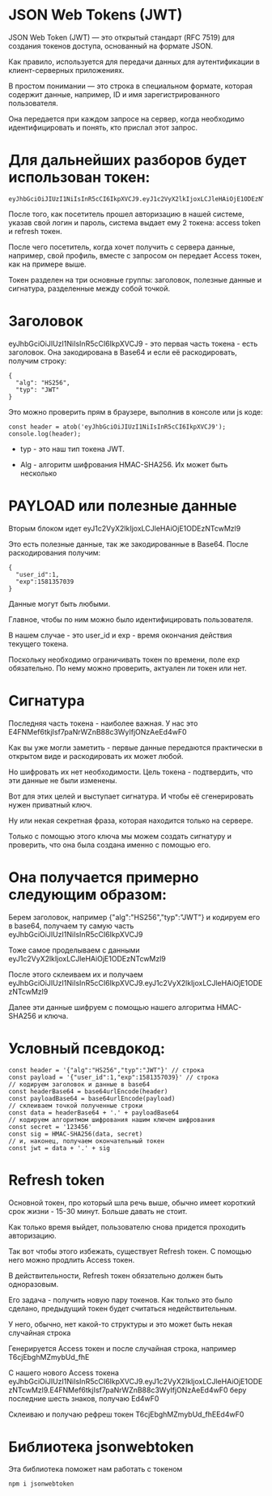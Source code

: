 # JSON Web Tokens (JWT)

JSON Web Token (JWT) — это открытый стандарт (RFC 7519) для создания токенов доступа, основанный на формате JSON. 

Как правило, используется для передачи данных для аутентификации в клиент-серверных приложениях.

В простом понимании — это строка в специальном формате, которая содержит данные, например, ID и имя зарегистрированного пользователя. 

Она передается при каждом запросе на сервер, когда необходимо идентифицировать и понять, кто прислал этот запрос.

# Для дальнейших разборов будет использован токен:

```
eyJhbGciOiJIUzI1NiIsInR5cCI6IkpXVCJ9.eyJ1c2VyX2lkIjoxLCJleHAiOjE1ODEzNTcwMzl9.E4FNMef6tkjIsf7paNrWZnB88c3WyIfjONzAeEd4wF0

```

После того, как посетитель прошел авторизацию в нашей системе, указав свой логин и пароль, система выдает ему 2 токена: access token и refresh токен.

После чего посетитель, когда хочет получить с сервера данные, например, свой профиль, вместе с запросом он передает Access токен, как на примере выше.

Токен разделен на три основные группы: заголовок, полезные данные и сигнатура, разделенные между собой точкой.

# Заголовок

eyJhbGciOiJIUzI1NiIsInR5cCI6IkpXVCJ9 - это первая часть токена - есть заголовок. Она закодирована в Base64 и если её раскодировать, получим строку:

```
{ 
  "alg": "HS256", 
  "typ": "JWT"
}

```

Это можно проверить прям в браузере, выполнив в консоле или js коде:

```
const header = atob('eyJhbGciOiJIUzI1NiIsInR5cCI6IkpXVCJ9');
console.log(header);

```

- typ - это наш тип токена JWT. 

- Alg - алгоритм шифрования HMAC-SHA256. Их может быть несколько


# PAYLOAD или полезные данные


Вторым блоком идет eyJ1c2VyX2lkIjoxLCJleHAiOjE1ODEzNTcwMzl9


Это есть полезные данные, так же закодированные в Base64. После раскодирования получим:

```
{ 
  "user_id":1, 
  "exp":1581357039
}

```
Данные могут быть любыми. 

Главное, чтобы по ним можно было идентифицировать пользователя. 

В нашем случае - это user_id и exp - время окончания действия текущего токена.

Поскольку необходимо ограничивать токен по времени, поле exp обязательно. По нему можно проверить, актуален ли токен или нет.

# Сигнатура

Последняя часть токена - наиболее важная. У нас это E4FNMef6tkjIsf7paNrWZnB88c3WyIfjONzAeEd4wF0

Как вы уже могли заметить - первые данные передаются практически в открытом виде и раскодировать их может любой. 

Но шифровать их нет необходимости. Цель токена - подтвердить, что эти данные не были изменены. 

Вот для этих целей и выступает сигнатура. И чтобы её сгенерировать нужен приватный ключ. 

Ну или некая секретная фраза, которая находится только на сервере. 

Только с помощью этого ключа мы можем создать сигнатуру и проверить, что она была создана именно с помощью его.

# Она получается примерно следующим образом:


Берем заголовок, например {"alg":"HS256","typ":"JWT"} и кодируем его в base64, получаем ту самую часть eyJhbGciOiJIUzI1NiIsInR5cCI6IkpXVCJ9

Тоже самое проделываем с данными eyJ1c2VyX2lkIjoxLCJleHAiOjE1ODEzNTcwMzl9

После этого склеиваем их и получаем eyJhbGciOiJIUzI1NiIsInR5cCI6IkpXVCJ9.eyJ1c2VyX2lkIjoxLCJleHAiOjE1ODEzNTcwMzl9

Далее эти данные шифруем с помощью нашего алгоритма HMAC-SHA256 и ключа.

# Условный псевдокод:

```
const header = '{"alg":"HS256","typ":"JWT"}' // строка
const payload = '{"user_id":1,"exp":1581357039}' // строка
// кодируем заголовок и данные в base64
const headerBase64 = base64urlEncode(header)
const payloadBase64 = base64urlEncode(payload)
// склеиваем точкой полученные строки
const data = headerBase64 + '.' + payloadBase64
// кодируем алгоритмом шифрования нашим ключем шифрования
const secret = '123456'
const sig = HMAC-SHA256(data, secret)
// и, наконец, получаем окончательный токен
const jwt = data + '.' + sig

```

# Refresh token

Основной токен, про который шла речь выше, обычно имеет короткий срок жизни - 15-30 минут. Больше давать не стоит.

Как только время выйдет, пользователю снова придется проходить авторизацию. 

Так вот чтобы этого избежать, существует Refresh токен. С помощью него можно продлить Access токен.

В действительности, Refresh токен обязательно должен быть одноразовым. 

Его задача - получить новую пару токенов. Как только это было сделано, предыдущий токен будет считаться недействительным.

У него, обычно, нет какой-то структуры и это может быть некая случайная строка

Генерируется Access токен и после случайная строка, например T6cjEbghMZmybUd_fhE

С нашего нового Access токена eyJhbGciOiJIUzI1NiIsInR5cCI6IkpXVCJ9.eyJ1c2VyX2lkIjoxLCJleHAiOjE1ODEzNTcwMzl9.E4FNMef6tkjIsf7paNrWZnB88c3WyIfjONzAeEd4wF0 беру последние шесть знаков, получаю Ed4wF0

Склеиваю и получаю рефреш токен T6cjEbghMZmybUd_fhEEd4wF0

# Библиотека jsonwebtoken

Эта библиотека поможет нам работать с токеном

```
npm i jsonwebtoken

```

